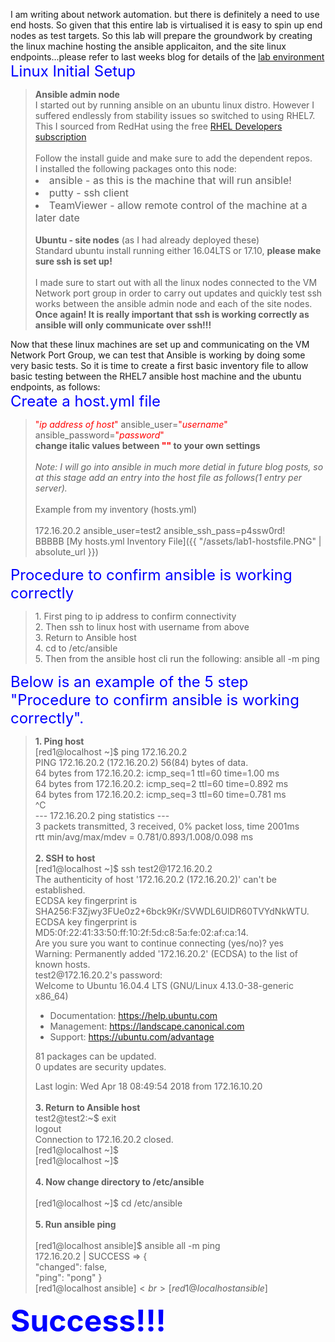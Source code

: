 I am writing about network automation. but there is definitely a need
to use end hosts. So given that this entire lab is virtualised it is
easy to spin up end nodes as test targets. So this lab will prepare the groundwork by creating the linux machine hosting the ansible applicaiton, and the site linux endpoints...please refer to last weeks blog for details of the <a href="https://craigeowen.github.io/blog/2018/04/06/Lab-environment">lab environment</a><br>
<font size="5" color="blue">Linux Initial Setup</font>
<blockquote>
   <b>Ansible admin node</b><br>
   I started out by running ansible on an ubuntu linux distro. However I
   suffered endlessly from stability issues so switched to using RHEL7.
   This I sourced from RedHat using the free 
   <a href="https://developers.redhat.com/blog/2016/03/31/no-cost-rhel-developer-subscription-now-available/">RHEL Developers 
   subscription</a><br>
   <br>
   Follow the install guide and make sure to add the dependent repos.
   <br>
   I installed the following packages onto this node:
   <font size="3">
   <li>ansible - as this is the machine that will run ansible!</li>
   <li>putty - ssh client</li>
   <li>TeamViewer - allow remote control of the machine at a later date</li>
   </font>
   <br>
   <b>Ubuntu - site nodes</b> (as I had already deployed these)<br>
   Standard ubuntu install running either 16.04LTS or 17.10, <b>please make sure ssh is set up!</b><br>
   <br>
   I made sure to start out with all the linux nodes connected to the
   VM Network port group in order to carry out updates and quickly test
   ssh works between the ansible admin node and each of the site nodes. <br>
   <b>Once again! It is really important that ssh is working correctly as ansible will only communicate over ssh!!!</b><br>
</blockquote>
 
Now that these linux machines are set up and communicating on the VM Network Port Group, we can test that Ansible is working by doing some very basic tests. So it is time to create a first basic inventory file to allow basic testing between the RHEL7 ansible host machine and the ubuntu endpoints, as follows:<br>
<font size="5" color="blue">Create a host.yml file</font>
<blockquote>
<font color="red">"<i>ip address of host</i>"</font> ansible_user=<font color="red">"<i>username</i>"</font> ansible_password=<font color="red">"<i>password</i>"</font><br>
<b>change italic values between <font color="red">""</font> to your own settings</b><br>
<br>  
<i> Note: I will go into ansible in much more detial in future blog posts, so at this stage add an entry into the host file as follows(1 entry per server).</i><br>
<br> 
<!-- I should add a screeshot of hosts.yml -->
Example from my inventory (hosts.yml)<br>
<br>
172.16.20.2 ansible_user=test2 ansible_ssh_pass=p4ssw0rd!<br>
<!-- screenshot to add above -->
   BBBBB
[My hosts.yml Inventory File]({{ "/assets/lab1-hostsfile.PNG" | absolute_url }})
</blockquote>
<!-- blank -->
<font size="5" color="blue">Procedure to confirm ansible is working correctly</font>
<blockquote>
1. First ping to ip address to confirm connectivity
<br>    
2. Then ssh to linux host with username from above
<br>    
3. Return to Ansible host
<br>    
4. cd to /etc/ansible
<br>    
5. Then from the ansible host cli run the following: ansible all -m ping
</blockquote>
<font size="5" color="blue">Below is an example of the 5 step "Procedure to confirm ansible is working correctly".</font>
<blockquote>
<b>1. Ping host</b><br>
[red1@localhost ~]$ ping 172.16.20.2<br>
PING 172.16.20.2 (172.16.20.2) 56(84) bytes of data.<br>
64 bytes from 172.16.20.2: icmp_seq=1 ttl=60 time=1.00 ms<br>
64 bytes from 172.16.20.2: icmp_seq=2 ttl=60 time=0.892 ms<br>
64 bytes from 172.16.20.2: icmp_seq=3 ttl=60 time=0.781 ms<br>
^C<br>
--- 172.16.20.2 ping statistics ---<br>
3 packets transmitted, 3 received, 0% packet loss, time 2001ms<br>
rtt min/avg/max/mdev = 0.781/0.893/1.008/0.098 ms<br>
<br>
<b>2. SSH to host</b><br>
[red1@localhost ~]$ ssh test2@172.16.20.2<br>
The authenticity of host '172.16.20.2 (172.16.20.2)' can't be established.<br>
ECDSA key fingerprint is SHA256:F3Zjwy3FUe0z2+6bck9Kr/SVWDL6UlDR60TVYdNkWTU.<br>
ECDSA key fingerprint is MD5:0f:22:41:33:50:ff:10:2f:5d:c8:5a:fe:02:af:ca:14.<br>
Are you sure you want to continue connecting (yes/no)? yes<br>
Warning: Permanently added '172.16.20.2' (ECDSA) to the list of known hosts.<br>
test2@172.16.20.2's password: <br>
Welcome to Ubuntu 16.04.4 LTS (GNU/Linux 4.13.0-38-generic x86_64)

 * Documentation:  https://help.ubuntu.com
 * Management:     https://landscape.canonical.com
 * Support:        https://ubuntu.com/advantage

81 packages can be updated.<br>
0 updates are security updates.

Last login: Wed Apr 18 08:49:54 2018 from 172.16.10.20<br>
<br>
<b>3. Return to Ansible host</b><br>
test2@test2:~$ exit<br>
logout<br>
Connection to 172.16.20.2 closed.<br>
[red1@localhost ~]$ <br>
[red1@localhost ~]$ <br>
<br>
<b>4. Now change directory to /etc/ansible</b><br>
<br>
[red1@localhost ~]$ cd /etc/ansible<br>
<br>
<b>5. Run ansible ping</b><br>
<br>
[red1@localhost ansible]$ ansible all -m ping<br>
172.16.20.2 | SUCCESS => {<br>
    "changed": false, <br>
    "ping": "pong"
}<br>
[red1@localhost ansible]$<br> 
[red1@localhost ansible]$ <br>
</blockquote>
<b><font size="10" color="blue">Success!!!</font></b>
<br>
